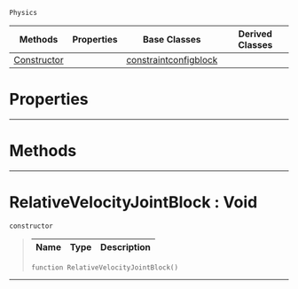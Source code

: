  `Physics`

|Methods|Properties|Base Classes|Derived Classes|
|---|---|---|---|
|[ Constructor](https://github.com/ZilchEngine/ZilchDocs/blob/master/code_reference/class_reference/relativevelocityjointblock.markdown#relativevelocityjointblo)| |[constraintconfigblock](https://github.com/ZilchEngine/ZilchDocs/blob/master/code_reference/class_reference/constraintconfigblock.markdown)| |


 #  Properties


---  
 #  Methods


---  
 #  RelativeVelocityJointBlock : Void

 `constructor`

> 
> |Name|Type|Description|
> |---|---|---|
> ``` lang=cpp, name=Nada
> function RelativeVelocityJointBlock()
> ``` 


---  
 

 